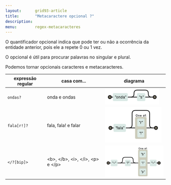 ```yaml
---
layout:      grid93-article
title:       "Metacaractere opcional ?"
description: 
menu:        regex-metacaracteres
---
```


O quantificador opcional indica que pode ter ou não a ocorrência da entidade anterior, pois ele a repete 0 ou 1 vez.

O opcional é útil para procurar palavras no singular e plural.

Podemos tornar opcionais caracteres e metacaracteres.

<table>
    <thead>
        <tr>
            <th>expressão regular</th>
            <th>casa com...</th>
            <th>diagrama</th>
        </tr>
    </thead>
    <tbody>
        <tr>
            <td><code>ondas?</code></td>
            <td>onda e ondas</td>
            <td><img src="regex-ondas.png" alt="Figura ilustrando o metacaractere opcional" title="Expresão regular: metacaractere opcional" /></td>
        </tr>
        <tr>
            <td><code>fala[r!]?</code></td>
            <td>fala, fala! e falar</td>
            <td><img src="regex-fala.png" alt="Figura ilustrando o metacaractere opcional" title="Expresão regular: metacaractere opcional" /></td>
        </tr>
        <tr>
            <td><code>&lt;/?[bip]&gt;</code></td>
            <td>&lt;b&gt;, &lt;/b&gt;, &lt;i&gt;, &lt;/i&gt;, &lt;p&gt; e &lt;/p&gt;</td>
            <td><img src="regex-tags-bip.png" alt="Figura ilustrando o metacaractere opcional" title="Expresão regular: metacaractere opcional" /></td>
        </tr>
    </tbody>
</table>